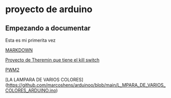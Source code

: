 # proyecto de arduino
## Empezando a documentar

Esta es mi primerita vez

[MARKDOWN](https://guides.github.com/pdfs/markdown-cheatsheet-online.pdf)

[Proyecto de Theremin que tiene el kill switch](https://github.com/marcoshens/arduinoo/blob/main/theremin.ino)

[PWM2](https://github.com/marcoshens/arduinoo/blob/main/PWM1_arduino.ino)

[LA LAMPARA DE VARIOS COLORES] (https://github.com/marcoshens/arduinoo/blob/main/L_MPARA_DE_VARIOS_COLORES_ARDUINO.ino)
